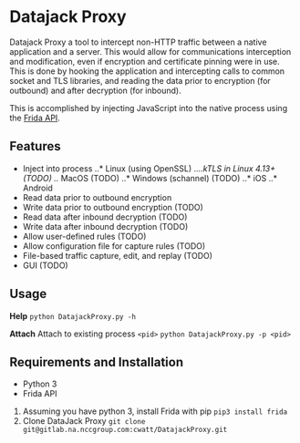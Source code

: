 # Datajack Proxy
Datajack Proxy a tool to intercept non-HTTP traffic between a native application and a server. This would allow for communications interception and modification, even if encryption and certificate pinning were in use. This is done by hooking the application and intercepting calls to common socket and TLS libraries, and reading the data prior to encryption (for outbound) and after decryption (for inbound).

This is accomplished by injecting JavaScript into the native process using the [Frida API](https://www.frida.re/).

## Features
* Inject into process
..* Linux (using OpenSSL)
....*kTLS in Linux 4.13+ (TODO)
..* MacOS (TODO)
..* Windows (schannel) (TODO)
..* iOS
..* Android
* Read data prior to outbound encryption
* Write data prior to outbound encryption (TODO)
* Read data after inbound decryption (TODO)
* Write data after inbound decryption (TODO)
* Allow user-defined rules (TODO)
* Allow configuration file for capture rules (TODO)
* File-based traffic capture, edit, and replay (TODO)
* GUI (TODO)

## Usage
**Help**
`python DatajackProxy.py -h`

**Attach** 
Attach to existing process `<pid>`
`python DatajackProxy.py -p <pid>`

## Requirements and Installation
* Python 3
* Frida API

1. Assuming you have python 3, install Frida with pip
`pip3 install frida`
2. Clone DataJack Proxy
`git clone git@gitlab.na.nccgroup.com:cwatt/DatajackProxy.git`